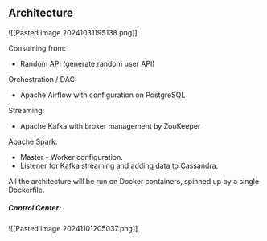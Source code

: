 
## Architecture 

![[Pasted image 20241031195138.png]]

Consuming from:
- Random API (generate random user API)

Orchestration / DAG: 
- Apache Airflow with configuration on PostgreSQL

Streaming:
- Apache Kafka with broker management by ZooKeeper

Apache Spark:
- Master - Worker configuration.
- Listener for Kafka streaming and adding data to Cassandra. 

All the architecture will be run on Docker containers, spinned up by a single Dockerfile. 



##### Control Center:
![[Pasted image 20241101205037.png]]













